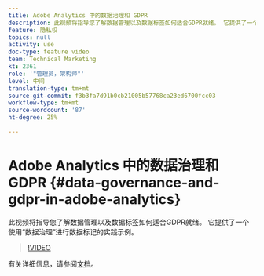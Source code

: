 ```yaml
---
title: Adobe Analytics 中的数据治理和 GDPR
description: 此视频将指导您了解数据管理以及数据标签如何适合GDPR就绪。 它提供了一个使用“数据治理”进行数据标记的实践示例。
feature: 隐私权
topics: null
activity: use
doc-type: feature video
team: Technical Marketing
kt: 2361
role: '"管理员，架构师"'
level: 中间
translation-type: tm+mt
source-git-commit: f3b3fa7d91b0cb21005b57768ca23ed6700fcc03
workflow-type: tm+mt
source-wordcount: '87'
ht-degree: 25%

---
```



# Adobe Analytics 中的数据治理和 GDPR {#data-governance-and-gdpr-in-adobe-analytics}

此视频将指导您了解数据管理以及数据标签如何适合GDPR就绪。 它提供了一个使用“数据治理”进行数据标记的实践示例。

>[!VIDEO](https://video.tv.adobe.com/v/25455/?quality=12)

有关详细信息，请参阅[文档](https://marketing.adobe.com/resources/help/en_US/analytics/gdpr/)。